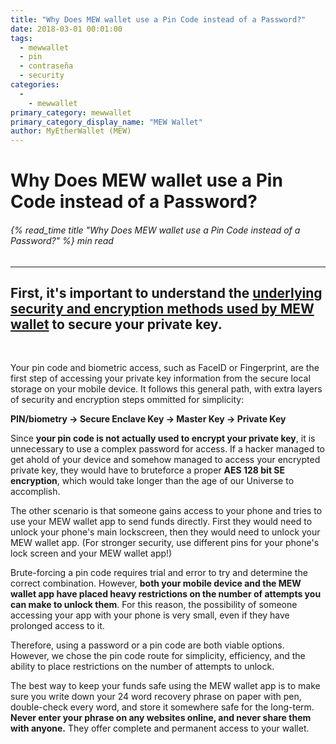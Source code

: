 ```yaml
---
title: "Why Does MEW wallet use a Pin Code instead of a Password?"
date: 2018-03-01 00:01:00
tags:
  - mewwallet
  - pin
  - contraseña
  - security
categories:
  - 
    - mewwallet
primary_category: mewwallet
primary_category_display_name: "MEW Wallet"
author: MyEtherWallet (MEW)
---
```


# **Why Does MEW wallet use a Pin Code instead of a Password?**

###### {% read_time title "Why Does MEW wallet use a Pin Code instead of a Password?" %} min read

* * *

## First, it's important to understand the [underlying security and encryption methods used by MEW wallet][mws] to secure your private key.

<br>

Your pin code and biometric access, such as FaceID or Fingerprint, are the first step of accessing your private key information from the secure local storage on your mobile device. It follows this general path, with extra layers of security and encryption steps ommitted for simplicity:

**PIN/biometry -> Secure Enclave Key -> Master Key -> Private Key**

Since **your pin code is not actually used to encrypt your private key**, it is unnecessary to use a complex password for access. If a hacker managed to get ahold of your device and somehow managed to access your encrypted private key, they would have to bruteforce a proper **AES 128 bit SE encryption**, which would take longer than the age of our Universe to accomplish.

The other scenario is that someone gains access to your phone and tries to use your MEW wallet app to send funds directly. First they would need to unlock your phone's main lockscreen, then they would need to unlock your MEW wallet app. (For stronger security, use different pins for your phone's lock screen and your MEW wallet app!)

Brute-forcing a pin code requires trial and error to try and determine the correct combination. However, **both your mobile device and the MEW wallet app have placed heavy restrictions on the number of attempts you can make to unlock them**. For this reason, the possibility of someone accessing your app with your phone is very small, even if they have prolonged access to it.

Therefore, using a password or a pin code are both viable options. However, we chose the pin code route for simplicity, efficiency, and the ability to place restrictions on the number of attempts to unlock.

The best way to keep your funds safe using the MEW wallet app is to make sure you write down your 24 word recovery phrase on paper with pen, double-check every word, and store it somewhere safe for the long-term. **Never enter your phrase on any websites online, and never share them with anyone.** They offer complete and permanent access to your wallet.

[mws]: /@@@@@@/mewwallet/mewwallet-security/
